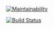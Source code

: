 [![Maintainability](https://api.codeclimate.com/v1/badges/d613e1da60450d2fc47a/maintainability)](https://codeclimate.com/github/ElijahCode/project-lvl1-s462/maintainability)


[![Build Status](https://travis-ci.org/ElijahCode/project-lvl1-s462.svg?branch=master)](https://travis-ci.org/ElijahCode/project-lvl1-s462)

